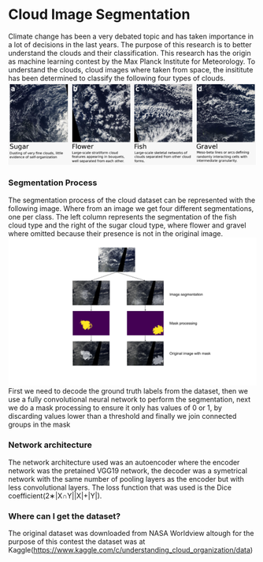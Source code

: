 # Cloud Image Segmentation #

Climate change has been a very debated topic and 
has taken importance in a lot of decisions in the last years. 
The purpose of this research is to better understand the clouds and their classification. 
This research has the origin as machine learning contest by the Max Planck Institute for Meteorology. 
To understand the clouds, cloud images where taken from space, the insititute has been determined to classify the 
following four types of clouds. 
![Alt text](images/cloud_types.png?raw=true "Cloud types")

### Segmentation Process ###
The segmentation process of the cloud dataset can be represented with the following image. Where from an image we get 
four different segmentations, one per class. The left column represents the segmentation of the fish cloud type and the right of the 
sugar cloud type, where flower and gravel where omitted because their presence is not in the original image. 
![Alt text](images/cloud_segmentation_process.png?raw=true "Segementation process")
First we need to decode the ground truth labels from the dataset, then we use a fully convolutional
neural network to perform the segmentation, next we do a mask processing to ensure it only has values 
of 0 or 1, by discarding values lower than a threshold and finally we join connected groups in the mask

### Network architecture ###
The network architecture used was an autoencoder where the encoder network was the pretained VGG19 
network, the decoder was a symetrical network with the same number of pooling layers as the encoder 
but with less convolutional layers. The loss function that was used is the Dice coefficient(2∗|X∩Y||X|+|Y|). 


### Where can I get the dataset? ###
The original dataset was downloaded from NASA Worldview altough for the purpose of this 
contest the dataset was at Kaggle(https://www.kaggle.com/c/understanding_cloud_organization/data)